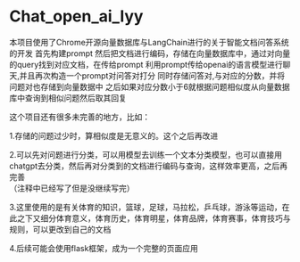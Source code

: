 # Chat_open_ai_lyy
本项目使用了Chrome开源向量数据库与LangChain进行的关于智能文档问答系统的开发
首先构建prompt
然后把文档进行编码，存储在向量数据库中，通过对向量的query找到对应文档，在传给prompt
利用prompt传给openai的语言模型进行聊天,并且再次构造一个prompt对问答对打分
同时存储问答对,与对应的分数，并将问题对也存储到向量数据中
之后如果对应分数小于6就根据问题相似度从向量数据库中查询到相似问题然后取其回复

这个项目还有很多未完善的地方，比如：  
  
1.存储的问题过少时，算相似度是无意义的。这个之后再改进  
  
2.可以先对问题进行分类，可以用模型去训练一个文本分类模型，也可以直接用chatgpt去分类，然后再对分类到的文档进行编码与查询，这样效率更高，之后再完善  
（注释中已经写了但是没继续写完）
  
3.这里使用的是有关体育的知识，篮球，足球，马拉松，乒乓球，游泳等运动，在此之下又细分体育意义，体育历史，体育明星，体育品牌，体育赛事，体育技巧与规则，可以更改到自己的文档  
  
4.后续可能会使用flask框架，成为一个完整的页面应用  

